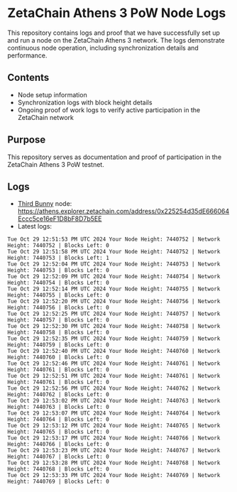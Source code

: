 # ZetaChain Athens 3 PoW Node Logs
This repository contains logs and proof that we have successfully set up and run a node on the ZetaChain Athens 3 network. The logs demonstrate continuous node operation, including synchronization details and performance.

## Contents
- Node setup information
- Synchronization logs with block height details
- Ongoing proof of work logs to verify active participation in the ZetaChain network

## Purpose
This repository serves as documentation and proof of participation in the ZetaChain Athens 3 PoW testnet.

## Logs

- [Third Bunny](https://thirdbunny.xyz/) node: https://athens.explorer.zetachain.com/address/0x225254d35dE666064Eccc5ce16eF1D8bF8D7b5EE
- Latest logs:
```
Tue Oct 29 12:51:53 PM UTC 2024 Your Node Height: 7440752 | Network Height: 7440752 | Blocks Left: 0
Tue Oct 29 12:51:58 PM UTC 2024 Your Node Height: 7440752 | Network Height: 7440753 | Blocks Left: 1
Tue Oct 29 12:52:04 PM UTC 2024 Your Node Height: 7440753 | Network Height: 7440753 | Blocks Left: 0
Tue Oct 29 12:52:09 PM UTC 2024 Your Node Height: 7440754 | Network Height: 7440754 | Blocks Left: 0
Tue Oct 29 12:52:14 PM UTC 2024 Your Node Height: 7440755 | Network Height: 7440755 | Blocks Left: 0
Tue Oct 29 12:52:20 PM UTC 2024 Your Node Height: 7440756 | Network Height: 7440756 | Blocks Left: 0
Tue Oct 29 12:52:25 PM UTC 2024 Your Node Height: 7440757 | Network Height: 7440757 | Blocks Left: 0
Tue Oct 29 12:52:30 PM UTC 2024 Your Node Height: 7440758 | Network Height: 7440758 | Blocks Left: 0
Tue Oct 29 12:52:35 PM UTC 2024 Your Node Height: 7440759 | Network Height: 7440759 | Blocks Left: 0
Tue Oct 29 12:52:40 PM UTC 2024 Your Node Height: 7440760 | Network Height: 7440760 | Blocks Left: 0
Tue Oct 29 12:52:46 PM UTC 2024 Your Node Height: 7440761 | Network Height: 7440761 | Blocks Left: 0
Tue Oct 29 12:52:51 PM UTC 2024 Your Node Height: 7440761 | Network Height: 7440761 | Blocks Left: 0
Tue Oct 29 12:52:56 PM UTC 2024 Your Node Height: 7440762 | Network Height: 7440762 | Blocks Left: 0
Tue Oct 29 12:53:02 PM UTC 2024 Your Node Height: 7440763 | Network Height: 7440763 | Blocks Left: 0
Tue Oct 29 12:53:07 PM UTC 2024 Your Node Height: 7440764 | Network Height: 7440764 | Blocks Left: 0
Tue Oct 29 12:53:12 PM UTC 2024 Your Node Height: 7440765 | Network Height: 7440765 | Blocks Left: 0
Tue Oct 29 12:53:17 PM UTC 2024 Your Node Height: 7440766 | Network Height: 7440766 | Blocks Left: 0
Tue Oct 29 12:53:23 PM UTC 2024 Your Node Height: 7440767 | Network Height: 7440767 | Blocks Left: 0
Tue Oct 29 12:53:28 PM UTC 2024 Your Node Height: 7440768 | Network Height: 7440768 | Blocks Left: 0
Tue Oct 29 12:53:33 PM UTC 2024 Your Node Height: 7440769 | Network Height: 7440769 | Blocks Left: 0
```
